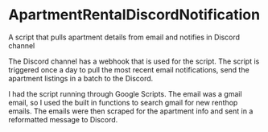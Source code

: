 # ApartmentRentalDiscordNotification
A script that pulls apartment details from email and notifies in Discord channel

The Discord channel has a webhook that is used for the script. The script is triggered once a day to pull the most recent email notifications, send the apartment listings in a batch to the Discord. 

I had the script running through Google Scripts. 
The email was a gmail email, so I used the built in functions to search gmail for new renthop emails. 
The emails were then scraped for the apartment info and sent in a reformatted message to Discord. 
